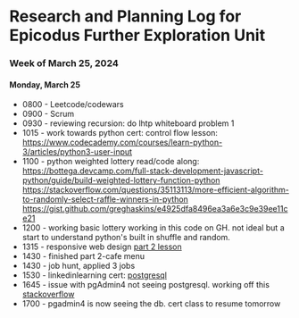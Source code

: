 # Research and Planning Log for Epicodus Further Exploration Unit

### Week of March 25, 2024

#### Monday, March 25

* 0800 - Leetcode/codewars
* 0900 - Scrum
* 0930 - reviewing recursion: do lhtp whiteboard problem 1
* 1015 - work towards python cert: control flow lesson: https://www.codecademy.com/courses/learn-python-3/articles/python3-user-input
* 1100 - python weighted lottery read/code along: https://bottega.devcamp.com/full-stack-development-javascript-python/guide/build-weighted-lottery-function-python
https://stackoverflow.com/questions/35113113/more-efficient-algorithm-to-randomly-select-raffle-winners-in-python
https://gist.github.com/greghaskins/e4925dfa8496ea3a6e3c9e39ee11ce21
* 1200 - working basic lottery working in this code on GH. not ideal but a start to understand python's built in shuffle and random.
* 1315 - responsive web design [part 2 lesson](https://www.freecodecamp.org/learn/2022/responsive-web-design/)
* 1430 - finished part 2-cafe menu
* 1430 - job hunt, applied 3 jobs
* 1530 - linkedinlearning cert: [postgresql](https://www.linkedin.com/learning/postgresql-essential-training-22611610/manage-relational-data-with-postgresql)
* 1645 - issue with pgAdmin4 not seeing postgresql. working off this [stackoverflow](https://stackoverflow.com/questions/61576670/databases-in-psql-dont-show-up-in-pgadmin4)
* 1700 - pgadmin4 is now seeing the db. cert class to resume tomorrow

